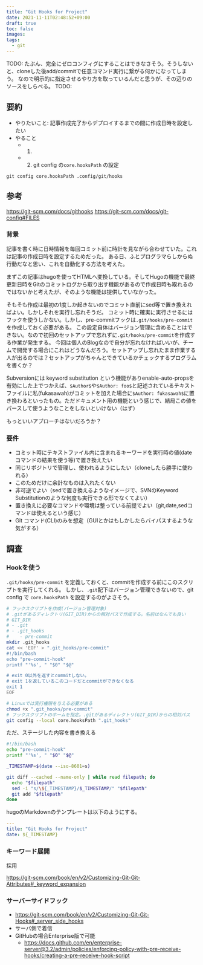 ```yaml
---
title: "Git Hooks for Project"
date: 2021-11-11T02:48:52+09:00
draft: true
toc: false
images:
tags: 
  - git
---
```



TODO: 
たぶん、完全にゼロコンフィグにすることはできなさそう。そうしないと、cloneした後add/commitで任意コマンド実行に繋がる何かになってしまう。
なので明示的に指定させるやり方を取っているんだと思うが、その辺りのソースをしらべる。
TODO: 

要約
--------

- やりたいこと: 記事作成完了からデプロイするまでの間に作成日時を設定したい
- やること
  - 1.
  - 2. git config の`core.hooksPath` の設定

```
git config core.hooksPath .config/git/hooks
```

参考
-------

https://git-scm.com/docs/githooks
https://git-scm.com/docs/git-config#FILES



### 背景

記事を書く時に日時情報を毎回コミット前に時計を見ながら合わせていた。これは記事の作成日時を設定するためだった。
ある日、ふとプログラマらしからぬ行動だなと思い、これを自動化する方法を考えた。

まずこの記事はhugoを使ってHTMLへ変換している。そしてHugoの機能で最終更新日時をGitのコミットログから取り出す機能があるので作成日時も取れるのではないかと考えたが、そのような機能は提供していなかった。

そもそも作成は最初の1度しか起きないのでコミット直前にsed等で置き換えればよい。しかしそれを実行し忘れそうだ。
コミット時に確実に実行させるにはフックを使うしかない。しかし、pre-commitフックは`.git/hooks/pre-commit`を作成しておく必要がある。
この設定自体はバージョン管理に含めることはできない。なので初回のセットアップで忘れずに`.git/hooks/pre-commit`を作成する作業が発生する。
今回は個人のBlogなので自分が忘れなければいいが、チームで開発する場合にこれはどうなんだろう。セットアップし忘れたまま作業する人が出るのでは？セットアップがちゃんとできているかチェックするプログラムを書くか？

Subversionには keyword substitution という機能がありenable-auto-propsを有効にした上でつかえば、`$Author$`や`$Author: foo$`と記述されているテキストファイルに私(fukasawah)がコミットを加えた場合に`$Author: fukasawah$`に置き換わるといったもの。ただドキュメント用の機能という感じで、結局この値をパースして使うようなことをしないといけない（はず）

もっといいアプローチはないだろうか？

### 要件

- コミット時にテキストファイル内に含まれるキーワードを実行時の値(dateコマンドの結果を使う等)で置き換えたい
- 同じリポジトリで管理し、使われるようにしたい（cloneしたら勝手に使われる）
- このためだけに余計なものは入れたくない
- 非可逆でよい（sedで置き換えるようなイメージで、SVNのKeyword Substitutionのような何度も実行できる形でなくてよい）
- 置き換えに必要なコマンドや環境は整っている前提でよい（git,date,sedコマンドは使えるという感じ）
- Git コマンド(CLI)のみを想定（GUIとかはもしかしたらバイパスするような気がする）


調査
-----

### Hookを使う

`.git/hooks/pre-commit` を定義しておくと、commitを作成する前にこのスクリプトを実行してくれる。
しかし、`.git`配下はバージョン管理できないので、git config で `core.hooksPath` を設定するのがよさそう。

``` bash
# フックスクリプトを作成(バージョン管理対象)
# .gitがあるディレクトリ(GIT_DIR)からの相対パスで作成する。名前はなんでも良い
# GIT_DIR
# - .git
# - .git_hooks
#    - pre-commit
mkdir .git_hooks
cat << 'EOF' > ".git_hooks/pre-commit"
#!/bin/bash
echo "pre-commit-hook"
printf "'%s', " "$0" "$@"

# exit 0以外を返すとcommitしない。
# exit 1を返しているこのコードだとcommitができなくなる
exit 1
EOF

# Linuxでは実行権限を与える必要がある
chmod +x ".git_hooks/pre-commit"
# フックスクリプトのホームを指定。.gitがあるディレクトリ(GIT_DIR)からの相対パス
git config --local core.hooksPath ".git_hooks"
```

ただ、ステージした内容を書き換える

``` sh
#!/bin/bash
echo "pre-commit-hook"
printf "'%s', " "$0" "$@"

_TIMESTAMP=$(date --iso-8601=s)

git diff --cached --name-only | while read filepath; do
  echo "$filepath"
  sed -i "s/\${_TIMESTAMP}/$_TIMESTAMP/" "$filepath"
  git add "$filepath"
done
```

hugoのMarkdownのテンプレートは以下のようにする。

``` yaml
---
title: "Git Hooks for Project"
date: ${_TIMESTAMP}
```

### キーワード展開

採用


https://git-scm.com/book/en/v2/Customizing-Git-Git-Attributes#_keyword_expansion


### サーバーサイドフック

- https://git-scm.com/book/en/v2/Customizing-Git-Git-Hooks#_server_side_hooks
- サーバ側で着信
- GitHubの場合Enterprise版で可能
  - https://docs.github.com/en/enterprise-server@3.2/admin/policies/enforcing-policy-with-pre-receive-hooks/creating-a-pre-receive-hook-script


